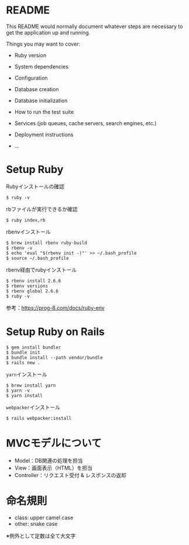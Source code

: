 # README

This README would normally document whatever steps are necessary to get the
application up and running.

Things you may want to cover:

* Ruby version

* System dependencies

* Configuration

* Database creation

* Database initialization

* How to run the test suite

* Services (job queues, cache servers, search engines, etc.)

* Deployment instructions

* ...

# Setup Ruby
Rubyインストールの確認
```
$ ruby -v
```

rbファイルが実行できるか確認
```
$ ruby index,rb
```

rbenvインストール
```
$ brew install rbenv ruby-build
$ rbenv -v
$ echo 'eval "$(rbenv init -)"' >> ~/.bash_profile
$ source ~/.bash_profile
```

rbenv経由でrubyインストール
```
$ rbenv install 2.6.6
$ rbenv versions
$ rbenv global 2.6.6
$ ruby -v
```

参考：https://prog-8.com/docs/ruby-env

# Setup Ruby on Rails
```
$ gem install bundler
$ bundle init
$ bundle install --path vendor/bundle
$ rails new .
```

`yarn`インストール
```
$ brew install yarn
$ yarn -v
$ yarn install
```

`webpacker`インストール
```
$ rails webpacker:install
```

# MVCモデルについて
- Model：DB関連の処理を担当
- View：画面表示（HTML）を担当
- Controller：リクエスト受付 & レスポンスの返却

# 命名規則
- class: upper camel case
- other: snake case

※例外として定数は全て大文字
